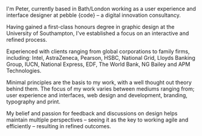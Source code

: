 I'm Peter, currently based in Bath/London working as a user experience and interface designer at pebble {code} – a digital innovation consultancy.

Having gained a first-class honours degree in graphic design at the University of Southampton, I've established a focus on an interactive and refined process.

Experienced with clients ranging from global corporations to family firms, including: Intel, AstraZeneca, Pearson, HSBC, National Grid, Lloyds Banking Group, IUCN, National Express, EDF, The World Bank, NG Bailey and APM Technologies.

Minimal principles are the basis to my work, with a well thought out theory behind them. The focus of my work varies between mediums ranging from; user experience and interfaces, web design and development, branding, typography and print.

My belief and passion for feedback and discussions on design helps maintain multiple perspectives – seeing it as the key to working agile and efficiently – resulting in refined outcomes.
